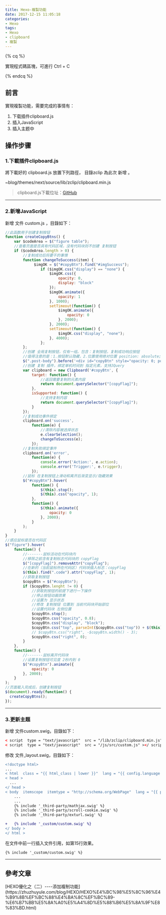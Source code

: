 ```yaml
---
title: Hexo-複製功能
date: 2017-12-15 11:05:18
categories: 
- Hexo
tags:
- Hexo
- clipboard
- 複製
---
```


{% cq %}

實現程式碼區塊，可進行 <span id="inline-blue"> Ctrl + C  </span>

{% endcq %}

<!-- more -->

## 前言

實現複製功能，需要完成的事情有：

1. 下载插件clipboard.js
2. 插入JavaScript
3. 插入主题中


## 操作步骤

### <span id="inline-toc">1.</span>下載插件clipboard.js

將下載好的 clipboard.js 放置下列路徑，<span id="inline-purple"> 目錄zclip </span> 為此次<span id="inline-blue"> 新增 </span>。

<div class="note primary"> ~blog/themes/next/source/lib/zclip/clipboard.min.js </div>

>clipboard.js下載位址：[GitHub](https://github.com/zenorocha/clipboard.js)


***

### <span id="inline-toc">2.</span>新增JavaScript

<span id="inline-blue">新增</span> 文件 custom.js ，目錄如下：

``` js 新增JS文件位置：~/blog/themes/next/source/js/src/custom.js
//此函数用于创建复制按钮
function createCopyBtns() {
    var $codeArea = $("figure table");
    //查看页面是否具有代码区域，没有代码块则不创建 复制按钮
    if ($codeArea.length > 0) {
        //复制成功后将要干的事情
        function changeToSuccess(item) {
             $imgOK = $("#copyBtn").find("#imgSuccess");
                if ($imgOK.css("display") == "none") {
                    $imgOK.css({
                        opacity: 0,
                        display: "block"
                    });
                    $imgOK.animate({
                        opacity: 1
                    }, 1000);
                    setTimeout(function() {
                        $imgOK.animate({
                            opacity: 0
                        }, 2000);
                    }, 2000);
                    setTimeout(function() {
                        $imgOK.css("display", "none");
                    }, 4000);
                };
        };
        //创建 全局复制按钮，仅有一组。包含：复制按钮，复制成功响应按钮
        //值得注意的是：1.按钮默认隐藏，2.位置使用绝对位置 position: absolute; (position: fixed 也可以，需要修改代码)
        $(".post-body").before('<div id="copyBtn" style="opacity: 0; position: absolute;top:0px;display: none;line-height: 1; font-size:1.5em"><span id="imgCopy" ><i class="fa fa-paste fa-fw"></i></span><span id="imgSuccess" style="display: none;"><i class="fa fa-check-circle fa-fw" aria-hidden="true"></i></span>');
        //创建 复制 插件，绑定单机时间到 指定元素，支持JQuery
        var clipboard = new Clipboard('#copyBtn', {
            target: function() {
                //返回需要复制的元素内容
                return document.querySelector("[copyFlag]");
            },
            isSupported: function() {
                //支持复制内容
                return document.querySelector("[copyFlag]");
            }
        });
        //复制成功事件绑定
        clipboard.on('success',
            function(e) {
                //清除内容被选择状态
                e.clearSelection();
                changeToSuccess(e);
            });
        //复制失败绑定事件
        clipboard.on('error',
            function(e) {
                console.error('Action:', e.action);
                console.error('Trigger:', e.trigger);
            });
        //鼠标 在复制按钮上滑动和离开后渐变显示/隐藏效果
        $("#copyBtn").hover(
            function() {
                $(this).stop();
                $(this).css("opacity", 1);
            },
            function() {
                $(this).animate({
                    opacity: 0
                }, 2000);
            }
        );
    }
}
//感应鼠标是否在代码区
$("figure").hover(
    function() {
        //-------鼠标活动在代码块内
        //移除之前含有复制标志代码块的 copyFlag
        $("[copyFlag]").removeAttr("copyFlag");
        //在新的（当前鼠标所在代码区）代码块插入标志：copyFlag
        $(this).find(".code").attr("copyFlag", 1);
        //获取复制按钮
        $copyBtn = $("#copyBtn");
        if ($copyBtn.lenght != 0) {
            //获取到按钮的前提下进行一下操作
            //停止按钮动画效果
            //设置为 显示状态
            //修改 复制按钮 位置到 当前代码块开始部位
            //设置代码块 左侧位置
            $copyBtn.stop();
            $copyBtn.css("opacity", 0.8);
            $copyBtn.css("display", "block");
            $copyBtn.css("top", parseInt($copyBtn.css("top")) + $(this).offset().top - $copyBtn.offset().top + 2);
            // $copyBtn.css("right", -$copyBtn.width() - 3);
            $copyBtn.css("right", 0);
        }
    },
    function() {
        //-------鼠标离开代码块
        //设置复制按钮可见度 2秒内到 0
        $("#copyBtn").animate({
            opacity: 0
        }, 2000);
    }
);
//页面载入完成后，创建复制按钮
$(document).ready(function() {
  createCopyBtns();
});


```

***
### <span id="inline-toc">3.</span>更新主题

<span id="inline-blue">新增</span> 文件custom.swig，目錄如下：

``` html 新增位置：~/blog/themes/next/layout/_custom/custom .swig
< script  type = "text/javascript"  src = "/lib/zclip/clipboard.min.js" ></ script >	
< script  type = "text/javascript"  src = "/js/src/custom.js" ></ script >
```

<span id="inline-green">修改</span> 文件_layout.swig，目錄如下：

``` diff 修改位置：~/blog/themes/next/layout/ _layout .swig
<!doctype html>
...
< html  class = "{{ html_class | lower }}"  lang = "{{ config.language }}" >
< head >
  ...
</ head >
< body  itemscope  itemtype = "http://schema.org/WebPage"  lang = "{{ page.lang || page.language || config.language }}" >
    ...
    ...
    {% include '_third-party/mathjax.swig' %}
    {% include '_third-party/scroll-cookie.swig' %}
    {% include '_third-party/exturl.swig' %}

+   {% include '_custom/custom.swig' %}
</ body >
</ html >

```

在文件中</body>前一行插入文件引用，如第15行效果。
```
{% include '_custom/custom.swig' %}
```

***

## 參考文章

<div class="note info">[HEXO優化之（二）----添加複制功能](https://zhuzhuyule.com/blog/HEXO/HEXO%E4%BC%98%E5%8C%96%E4%B9%8B%EF%BC%88%E4%BA%8C%EF%BC%89-%E6%B7%BB%E5%8A%A0%E5%A4%8D%E5%88%B6%E5%8A%9F%E8%83%BD.html)</div>
